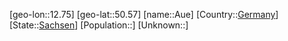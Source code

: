 ﻿---
location: [50.57,12.75]
type: City
tags:
- geo/City


SpocWebEntityId: 28922
isDeleted: false
confidential: public

---
[geo-lon::12.75]
[geo-lat::50.57]
[name::Aue]
[Country::[Germany](geo/Continent/Europe/Germany.md)]
[State::[Sachsen](geo/Continent/Europe/Germany/Sachsen.md)]
[Population::]
[Unknown::]

